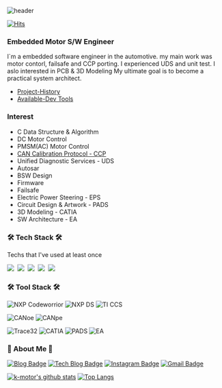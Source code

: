 ![header](https://capsule-render.vercel.app/api?type=soft&color=auto&height=150&section=header&text=HYUNWOOPARK&fontSize=70&animation=twinkling)

<div align=left>
  
[![Hits](https://hits.seeyoufarm.com/api/count/incr/badge.svg?url=https%3A%2F%2Fgithub.com%2Fk-motor&count_bg=%23000000&title_bg=%23555555&icon=&icon_color=%23E7E7E7&title=hits&edge_flat=false)](https://hits.seeyoufarm.com)

</div>

<h3 align="left">Embedded Motor S/W Engineer</h3>
I`m a embedded software engineer in the automotive.
my main work was motor contorl, failsafe and CCP porting.
I experienced UDS and unit test. I aslo interested in PCB & 3D Modeling
My ultimate goal is to become a practical system architect.


- [Project-History]
- [Available-Dev Tools]

<h3 align="left">Interest</h3>

- C Data Structure & Algorithm
- DC Motor Control
- PMSM(AC) Motor Control
- [CAN Calibration Protocol - CCP]
- Unified Diagnostic Services - UDS
- Autosar
- BSW Design
- Firmware
- Failsafe
- Electric Power Steering - EPS
- Circuit Design & Artwork - PADS
- 3D Modeling - CATIA
- SW Architecture - EA

<h3 align="left">🛠 Tech Stack 🛠</h3>

<p align="left"> Techs that I've used at least once </p>

<p align="left">
  <img src="https://img.shields.io/badge/Python-3766AB?style=flat-square&logo=Python&logoColor=white"/></a>&nbsp 
  <img src="https://img.shields.io/badge/Java-007396?style=flat-square&logo=Java&logoColor=white"/></a>&nbsp 
  <img src="https://img.shields.io/badge/C++-00599C?style=flat-square&logo=C%2B%2B&logoColor=white"/></a>&nbsp 
  <img src="https://img.shields.io/badge/C-A8B9CC?style=flat-square&logo=C&logoColor=white"/></a>&nbsp 
  <img src="https://img.shields.io/badge/Go-11B48A?style=flat-square&logo=Go&logoColor=white"/></a>&nbsp 
</p>

<h3 align="left">🛠 Tool Stack 🛠</h3>
<p align="left">
  
  ![NXP Codeworrior](https://img.shields.io/badge/NXP-Codeworrior-00ADD8?style=flat-square&logoColor=white) 
  ![NXP DS](https://img.shields.io/badge/NXP-DesignStudio-00ADD8?style=flat-square&logoColor=white) 
  ![TI CCS](https://img.shields.io/badge/TI-CCS-00ADD8?style=flat-square&logoColor=white)
  
  ![CANoe](https://img.shields.io/badge/Vector-CANoe-FF0000?style=flat-square&logoColor=white)
  ![CANpe](https://img.shields.io/badge/Vector-CANpe-FF0000?style=flat-square&logoColor=white)
  
  ![Trace32](https://img.shields.io/badge/Trace32-00ADD8?style=flat-square&logoColor=white)
  ![CATIA](https://img.shields.io/badge/CATIA-00ADD8?style=flat-square&logoColor=white) 
  ![PADS](https://img.shields.io/badge/PADS-00ADD8?style=flat-square&logoColor=white) 
  ![EA](https://img.shields.io/badge/EA-00ADD8?style=flat-square&logoColor=white)
</p>

<h3 align="left"> 💬 About Me 💬 </h3>

<div align=left>
  
[![Blog Badge](https://img.shields.io/badge/-Blog-92a8d1?logo=naver&logoColor=white&link=https://blog.naver.com/phw820)](https://blog.naver.com/phw820) 
[![Tech Blog Badge](http://img.shields.io/badge/-Tech%20blog-black?style=flat-square&logo=github&link=https://k-motor.github.io/)](https://k-motor.github.io/) 
[![Instagram Badge](https://img.shields.io/badge/-Instagram-dd2a7b?style=flat-square&logo=instagram&logoColor=white&link=https://www.instagram.com/goodrichnice/)](https://www.instagram.com/goodrichnice/) 
[![Gmail Badge](https://img.shields.io/badge/-Gmail-d14836?style=flat-square&logo=Gmail&logoColor=white&link=mailto:gccvia.out@gmail.com)](mailto:gccvia.out@gmail.com)
</div>



[![k-motor's github stats](https://github-readme-stats.vercel.app/api?username=k-motor&count_private=true&custom_title=k-motor's&nbsp;github&nbsp;🔭&bg_color=30,666699,003300&title_color=fff&text_color=fff)](https://github.com/anuraghazra/github-readme-stats)
[![Top Langs](https://github-readme-stats.vercel.app/api/top-langs/?username=k-motor&layout=compact&custom_title=My&nbsp;Language&nbsp;⌨️&bg_color=30,666699,003300&title_color=fff&text_color=fff)](https://github.com/anuraghazra/github-readme-stats)



[Project-History]: <https://github.com/k-motor/Project-History>
[Available-Dev Tools]: <https://github.com/k-motor/Available-Development-Tools>
[CAN Calibration Protocol - CCP]: https://github.com/k-motor/CCP
<!--
**k-motor/k-motor** is a ✨ _special_ ✨ repository because its `README.md` (this file) appears on your GitHub profile.

Here are some ideas to get you started:

- 🔭 I’m currently working on ...
- 🌱 I’m currently learning ...
- 👯 I’m looking to collaborate on ...
- 🤔 I’m looking for help with ...
- 💬 Ask me about ...
- 📫 How to reach me: ...
- 😄 Pronouns: ...
- ⚡ Fun fact: ...
-->
